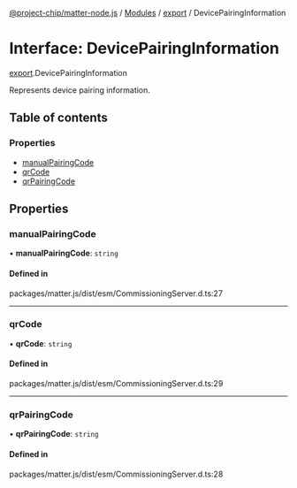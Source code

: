 [@project-chip/matter-node.js](../README.md) / [Modules](../modules.md) / [export](../modules/export.md) / DevicePairingInformation

# Interface: DevicePairingInformation

[export](../modules/export.md).DevicePairingInformation

Represents device pairing information.

## Table of contents

### Properties

- [manualPairingCode](export.DevicePairingInformation.md#manualpairingcode)
- [qrCode](export.DevicePairingInformation.md#qrcode)
- [qrPairingCode](export.DevicePairingInformation.md#qrpairingcode)

## Properties

### manualPairingCode

• **manualPairingCode**: `string`

#### Defined in

packages/matter.js/dist/esm/CommissioningServer.d.ts:27

___

### qrCode

• **qrCode**: `string`

#### Defined in

packages/matter.js/dist/esm/CommissioningServer.d.ts:29

___

### qrPairingCode

• **qrPairingCode**: `string`

#### Defined in

packages/matter.js/dist/esm/CommissioningServer.d.ts:28
